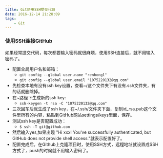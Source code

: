 ```yaml
---
title: Git使用SSH提交代码
date: 2016-12-14 21:28:09
tags:
    - Git
---
```



### 使用SSH连接GitHub

如果经常提交代码，每次都要输入密码就很麻烦，使用SSH连接后，就不用输入密码了。
<!--more-->

- 配置全局用户名和邮箱：
	- `git config --global user.name "renhongl"`
	- `git config --global user.email "1075220132@qq.com"`
- 先检查本地有没有ssh key设置，查看~/这个文件夹下有没有.ssh文件夹，有的话就删除掉。
- 在~路径下生成新的ssh key:
	- `ssh-keygen -t rsa -C "1075220132@qq.com"`
- 三次回车后就生成了ssh key，在~/.ssh/文件夹下面，复制id_rsa.pub这个文件里所有的内容，粘贴到GitHub网站settings/keys里面，保存。
- 测试ssh key是否配置成功：
	- `$ ssh -T git@github.com`
- 然后输入yes,如果出现 "Hi xxx! You've successfully authenticated, but GitHub does not provide shell access."就表示配置好了。
- 配置完成后，在Github上克隆项目时，使用SSH方式，远程地址就设置成SSH方式了，push的时候就不用输入密码了。